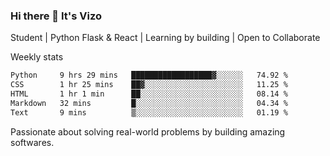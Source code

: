 ### Hi there 👋 It's Vizo

Student | Python Flask & React | Learning by building | Open to Collaborate

Weekly stats
<!--START_SECTION:waka-->

```txt
Python     9 hrs 29 mins   ██████████████████▓░░░░░░   74.92 %
CSS        1 hr 25 mins    ██▓░░░░░░░░░░░░░░░░░░░░░░   11.25 %
HTML       1 hr 1 min      ██░░░░░░░░░░░░░░░░░░░░░░░   08.14 %
Markdown   32 mins         █░░░░░░░░░░░░░░░░░░░░░░░░   04.34 %
Text       9 mins          ▒░░░░░░░░░░░░░░░░░░░░░░░░   01.19 %
```

<!--END_SECTION:waka-->


Passionate about solving real-world problems by building amazing softwares.
